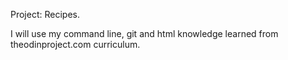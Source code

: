 Project: Recipes.

I will use my command line, git and html knowledge learned from theodinproject.com curriculum.